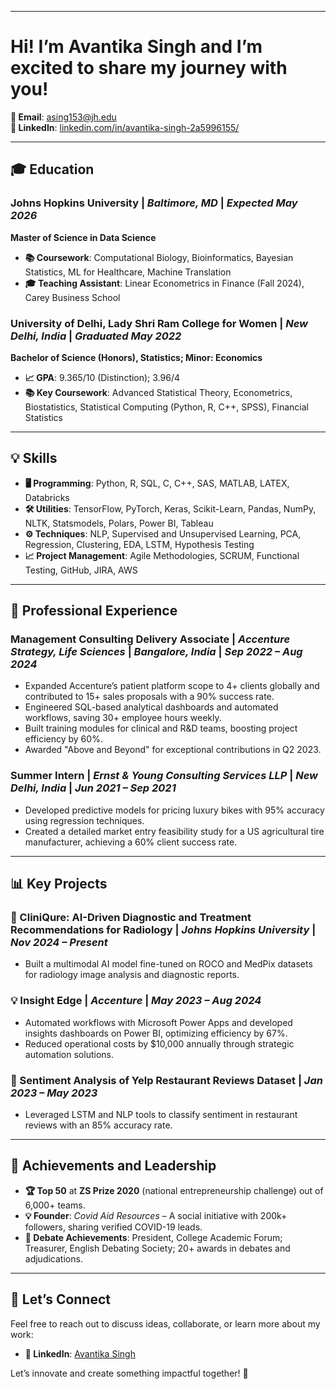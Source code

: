 
---

# **Hi! I’m Avantika Singh and I’m excited to share my journey with you!**  

**📧 Email**: [asing153@jh.edu](mailto:asing153@jh.edu)  
**🔗 LinkedIn**: [linkedin.com/in/avantika-singh-2a5996155/](https://www.linkedin.com/in/avantika-singh-2a5996155/)  

---

## 🎓 **Education**  

### **Johns Hopkins University** | *Baltimore, MD* | *Expected May 2026*  
**Master of Science in Data Science**  
- **📚 Coursework**: Computational Biology, Bioinformatics, Bayesian Statistics, ML for Healthcare, Machine Translation  
- **🎓 Teaching Assistant**: Linear Econometrics in Finance (Fall 2024), Carey Business School  

### **University of Delhi, Lady Shri Ram College for Women** | *New Delhi, India* | *Graduated May 2022*  
**Bachelor of Science (Honors), Statistics; Minor: Economics**  
- **📈 GPA**: 9.365/10 (Distinction); 3.96/4  
- **📚 Key Coursework**: Advanced Statistical Theory, Econometrics, Biostatistics, Statistical Computing (Python, R, C++, SPSS), Financial Statistics  

---

## 💡 **Skills**  

- **🖥️ Programming**: Python, R, SQL, C, C++, SAS, MATLAB, LATEX, Databricks  
- **🛠️ Utilities**: TensorFlow, PyTorch, Keras, Scikit-Learn, Pandas, NumPy, NLTK, Statsmodels, Polars, Power BI, Tableau  
- **⚙️ Techniques**: NLP, Supervised and Unsupervised Learning, PCA, Regression, Clustering, EDA, LSTM, Hypothesis Testing  
- **📈 Project Management**: Agile Methodologies, SCRUM, Functional Testing, GitHub, JIRA, AWS  

---

## 💼 **Professional Experience**  

### **Management Consulting Delivery Associate** | *Accenture Strategy, Life Sciences* | *Bangalore, India* | *Sep 2022 – Aug 2024*  
- Expanded Accenture’s patient platform scope to 4+ clients globally and contributed to 15+ sales proposals with a 90% success rate.  
- Engineered SQL-based analytical dashboards and automated workflows, saving 30+ employee hours weekly.  
- Built training modules for clinical and R&D teams, boosting project efficiency by 60%.  
- Awarded "Above and Beyond" for exceptional contributions in Q2 2023.  

### **Summer Intern** | *Ernst & Young Consulting Services LLP* | *New Delhi, India* | *Jun 2021 – Sep 2021*  
- Developed predictive models for pricing luxury bikes with 95% accuracy using regression techniques.  
- Created a detailed market entry feasibility study for a US agricultural tire manufacturer, achieving a 60% client success rate.  

---

## 📊 **Key Projects**  

### **🔬 CliniQure: AI-Driven Diagnostic and Treatment Recommendations for Radiology** | *Johns Hopkins University* | *Nov 2024 – Present*  
- Built a multimodal AI model fine-tuned on ROCO and MedPix datasets for radiology image analysis and diagnostic reports.  

### **💡 Insight Edge** | *Accenture* | *May 2023 – Aug 2024*  
- Automated workflows with Microsoft Power Apps and developed insights dashboards on Power BI, optimizing efficiency by 67%.  
- Reduced operational costs by $10,000 annually through strategic automation solutions.  

### **📝 Sentiment Analysis of Yelp Restaurant Reviews Dataset** | *Jan 2023 – May 2023*  
- Leveraged LSTM and NLP tools to classify sentiment in restaurant reviews with an 85% accuracy rate.  

---

## 🌟 **Achievements and Leadership**  

- **🏆 Top 50** at **ZS Prize 2020** (national entrepreneurship challenge) out of 6,000+ teams.  
- **💡 Founder**: *Covid Aid Resources* – A social initiative with 200k+ followers, sharing verified COVID-19 leads.  
- **💬 Debate Achievements**: President, College Academic Forum; Treasurer, English Debating Society; 20+ awards in debates and adjudications.  

---

## 🌱 **Let’s Connect**  

Feel free to reach out to discuss ideas, collaborate, or learn more about my work:  
- **💼 LinkedIn**: [Avantika Singh](https://www.linkedin.com/in/avantika-singh-2a5996155/)  

Let’s innovate and create something impactful together! 🚀
